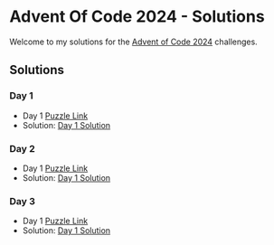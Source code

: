 # Advent Of Code 2024 - Solutions

Welcome to my solutions for the [Advent of Code 2024](https://adventofcode.com/2024) challenges.

## Solutions

### Day 1

- Day 1 [Puzzle Link](https://adventofcode.com/2024/day/1)
- Solution: [Day 1 Solution](./Day1)

### Day 2

- Day 1 [Puzzle Link](https://adventofcode.com/2024/day/2)
- Solution: [Day 1 Solution](./Day2)

### Day 3

- Day 1 [Puzzle Link](https://adventofcode.com/2024/day/3)
- Solution: [Day 1 Solution](./Day3)
